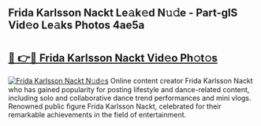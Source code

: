 ## Frida Karlsson Nackt Le𝚊k𝚎d N𝚞𝚍e - Part-glS Vid𝚎o Le𝚊ks Photos 4ae5a

# <h2><a href="http://fbanij.evod.top/?m=Frida+Karlsson+Nackt">🔗 👉🔴 Frida Karlsson Nackt Vid𝚎o Ph𝚘t𝚘s</a></h2>

[![Frida Karlsson Nackt N𝚞d𝚎s](https://i.imgur.com/8V9OHl7.gif)](http://fbanij.evod.top/?m=Frida+Karlsson+Nackt)
Online content creator Frida Karlsson Nackt who has gained popularity for posting lifestyle and dance-related content, including solo and collaborative dance trend performances and mini vlogs. Renowned public figure Frida Karlsson Nackt, celebrated for their remarkable achievements in the field of entertainment. 
